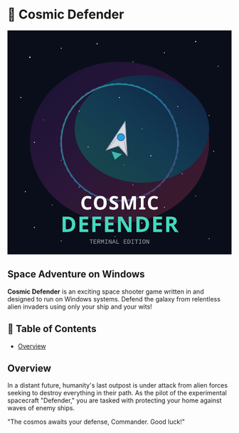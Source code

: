 # 🚀 Cosmic Defender

![Cosmic Defender Logo](Resources/Logo.svg)

##  Space Adventure on Windows

**Cosmic Defender** is an exciting space shooter game written in  and designed to run on Windows systems. Defend the galaxy from relentless alien invaders using only your ship and your wits!

## 📖 Table of Contents

- [Overview](#overview)

## Overview

In a distant future, humanity's last outpost is under attack from alien forces seeking to destroy everything in their path. As the pilot of the experimental spacecraft "Defender," you are tasked with protecting your home against waves of enemy ships.


"The cosmos awaits your defense, Commander. Good luck!"
